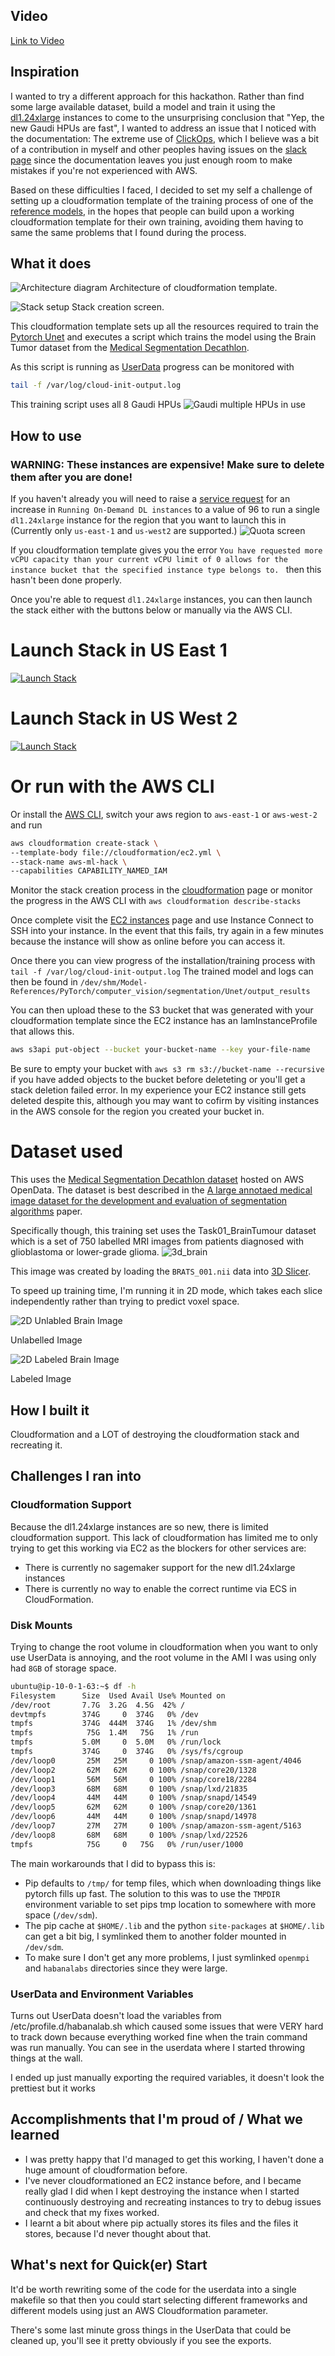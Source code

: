 ## Video
[Link to Video](https://youtu.be/71cSlt1X8jk)


## Inspiration

I wanted to try a different approach for this hackathon. Rather than find some large available dataset, build a model and train it using the [dl1.24xlarge](https://aws.amazon.com/ec2/instance-types/dl1/) instances to come
to the unsurprising conclusion that "Yep, the new Gaudi HPUs are fast", I wanted to address an issue that I noticed with the documentation: The extreme use of [ClickOps](https://www.lastweekinaws.com/blog/clickops/), which
I believe was a bit of a contribution in myself and other peoples having issues on the [slack page](https://join.slack.com/t/awsdeeplearni-ftf6449/shared_invite/zt-x7w4eguu-JQM6WOL_~wnLbRc4kmbxDw)
since the documentation leaves you just enough room to make mistakes if you're not experienced with AWS.

Based on these difficulties I faced, I decided to set my self a challenge of setting up a cloudformation template of the training process of one of the [reference models](https://github.com/HabanaAI/Model-References), in
the hopes that people can build upon a working cloudformation template for their own training, avoiding them having to same the same problems that I found during the process.

## What it does
![Architecture diagram](https://raw.githubusercontent.com/SrzStephen/QuickerStart/main/docs/arch.png)
Architecture of cloudformation template.

![Stack setup](https://raw.githubusercontent.com/SrzStephen/QuickerStart/main/docs/aws_stack_create.png)
Stack creation screen.

This cloudformation template sets up all the resources required to train the [Pytorch Unet](https://github.com/HabanaAI/Model-References/tree/master/PyTorch/computer_vision/segmentation/Unet)
and executes a script which trains the model using the Brain Tumor dataset from the [Medical Segmentation Decathlon](https://registry.opendata.aws/msd/).

As this script is running as [UserData](https://docs.aws.amazon.com/AWSEC2/latest/UserGuide/user-data.html) progress can be monitored with
```zsh
tail -f /var/log/cloud-init-output.log
```



This training script uses all 8 Gaudi HPUs
![Gaudi multiple HPUs in use](https://raw.githubusercontent.com/SrzStephen/QuickerStart/main/docs/hmi-out.png)


## How to use
### WARNING: These instances are expensive! Make sure to delete them after you are done!

If you haven't already you will need to raise a [service request](https://console.aws.amazon.com/servicequotas/home/services/ec2/quotas)
for an increase in `Running On-Demand DL instances` to a value of 96 to run a single `dl1.24xlarge` instance for the 
region that you want to launch this in (Currently only `us-east-1` and `us-west2` are supported.)
![Quota screen](https://raw.githubusercontent.com/SrzStephen/QuickerStart/main/docs/quota.png)

If you cloudformation template gives you the error `You have requested more vCPU capacity than your current vCPU limit of 0 allows for the instance bucket that the specified instance type belongs to. ` then this hasn't been done properly.



Once you're able to request `dl1.24xlarge` instances, you can then launch the stack either with the buttons below or manually via the AWS CLI.

# Launch Stack in US East 1

[![Launch Stack](https://cdn.rawgit.com/buildkite/cloudformation-launch-stack-button-svg/master/launch-stack.svg)](https://console.aws.amazon.com/cloudformation/home?region=us-east-1#/stacks/new?stackName=aws-habana-gaudi-train&templateURL=https://stephen-public-bucket-no-delete.s3.amazonaws.com/ec2.yml)

# Launch Stack in US West 2

[![Launch Stack](https://cdn.rawgit.com/buildkite/cloudformation-launch-stack-button-svg/master/launch-stack.svg)](https://console.aws.amazon.com/cloudformation/home?region=us-west-2#/stacks/new?stackName=aws-habana-gaudi-train&templateURL=https://stephen-public-bucket-no-delete.s3.amazonaws.com/ec2.yml)

# Or run with the AWS CLI
Or install the [AWS CLI](https://docs.aws.amazon.com/cli/latest/userguide/getting-started-install.html),
switch your aws region to `aws-east-1` or `aws-west-2` and run
```zsh
aws cloudformation create-stack \
--template-body file://cloudformation/ec2.yml \
--stack-name aws-ml-hack \
--capabilities CAPABILITY_NAMED_IAM
```

Monitor the stack creation process in the [cloudformation](https://console.aws.amazon.com/cloudformation/home?region=us-east-1#) page or
monitor the progress in the AWS CLI with `aws cloudformation describe-stacks`

Once complete visit the [EC2 instances](https://console.aws.amazon.com/ec2/v2/home?region=us-east-1) page and use 
Instance Connect to SSH into your instance. In the event that this fails, try again in a few minutes because the instance 
will show as online before you can access it.

Once there you can view progress of the installation/training process with `tail -f /var/log/cloud-init-output.log`
The trained model and logs can then be found in ```/dev/shm/Model-References/PyTorch/computer_vision/segmentation/Unet/output_results```

You can then upload these to the S3 bucket that was generated with your cloudformation template since the EC2 instance
has an IamInstanceProfile that allows this. 
```zsh
aws s3api put-object --bucket your-bucket-name --key your-file-name
```

Be sure to empty your bucket with `aws s3 rm s3://bucket-name --recursive` 
if you have added objects to the bucket before deleteting or you'll get a stack deletion failed error. In my experience
your EC2 instance still gets deleted despite this, although you may want to cofirm by visiting instances in the 
AWS console for the region you created your bucket in.

# Dataset used
This uses the [Medical Segmentation Decathlon dataset](https://registry.opendata.aws/msd/) hosted on AWS OpenData. The 
dataset is best described in the [A large annotaed medical image dataset for the development and evaluation of segmentation algorithms](https://arxiv.org/pdf/1902.09063.pdf) paper.

Specifically though, this training set uses the Task01_BrainTumour dataset which is a set of 750 labelled MRI images from
patients diagnosed with glioblastoma or lower-grade glioma.
![3d_brain](https://raw.githubusercontent.com/SrzStephen/QuickerStart/main/docs/3d_brain.png)

This image was created by loading the `BRATS_001.nii` data into [3D Slicer](https://download.slicer.org/).

To speed up training time, I'm running it in 2D mode, which takes each slice independently rather than trying to predict voxel space.


![2D Unlabled Brain Image](https://raw.githubusercontent.com/SrzStephen/QuickerStart/main/docs/2d_brain_white.png)

Unlabelled Image


![2D Labeled Brain Image](https://raw.githubusercontent.com/SrzStephen/QuickerStart/main/docs/2d_brain_label.png)

Labeled Image

## How I built it
Cloudformation and a LOT of destroying the cloudformation stack and recreating it.

## Challenges I ran into
### Cloudformation Support
Because the dl1.24xlarge instances are so new, there is limited cloudformation support. This lack of cloudformation 
has limited me to only trying to get this working via EC2 as the blockers for other services are:
* There is currently no sagemaker support for the new dl1.24xlarge instances
* There is currently no way to enable the correct runtime via ECS in CloudFormation.
### Disk Mounts
Trying to change the root volume in cloudformation when you want to only use UserData is annoying, and the root volume in
the AMI I was using only had `8GB` of storage space.

```zsh
ubuntu@ip-10-0-1-63:~$ df -h
Filesystem      Size  Used Avail Use% Mounted on
/dev/root       7.7G  3.2G  4.5G  42% /
devtmpfs        374G     0  374G   0% /dev
tmpfs           374G  444M  374G   1% /dev/shm
tmpfs            75G  1.4M   75G   1% /run
tmpfs           5.0M     0  5.0M   0% /run/lock
tmpfs           374G     0  374G   0% /sys/fs/cgroup
/dev/loop0       25M   25M     0 100% /snap/amazon-ssm-agent/4046
/dev/loop2       62M   62M     0 100% /snap/core20/1328
/dev/loop1       56M   56M     0 100% /snap/core18/2284
/dev/loop3       68M   68M     0 100% /snap/lxd/21835
/dev/loop4       44M   44M     0 100% /snap/snapd/14549
/dev/loop5       62M   62M     0 100% /snap/core20/1361
/dev/loop6       44M   44M     0 100% /snap/snapd/14978
/dev/loop7       27M   27M     0 100% /snap/amazon-ssm-agent/5163
/dev/loop8       68M   68M     0 100% /snap/lxd/22526
tmpfs            75G     0   75G   0% /run/user/1000
```

The main workarounds that I did to bypass this is:
* Pip defaults to `/tmp/` for temp files, which when downloading things like pytorch fills up fast. The solution to 
this was to use the `TMPDIR` environment variable to set pips tmp location to somewhere with more space (`/dev/sdm`).
* The pip cache at `$HOME/.lib` and the python `site-packages` at `$HOME/.lib` can get a bit big, I symlinked them to
another folder mounted in `/dev/sdm`.
* To make sure I don't get any more problems, I just symlinked `openmpi` and `habanalabs` directories since they were large.

### UserData and Environment Variables
Turns out UserData doesn't load the variables from /etc/profile.d/habanalab.sh which caused some issues that were
VERY hard to track down because everything worked fine when the train command was run manually. 
You can see in the userdata where I started throwing things at the wall.

I ended up just manually exporting the required variables, it doesn't look the prettiest but it works

## Accomplishments that I'm proud of / What we learned
* I was pretty happy that I'd managed to get this working, I haven't done a huge amount of cloudformation before.
* I've never cloudformationed an EC2 instance before, and I became really glad I did when I kept destroying the instance 
when I started continuously destroying and recreating instances to try to debug issues and check that my fixes worked.
* I learnt a bit about where pip actually stores its files and the files it stores, because I'd never thought about that.

## What's next for Quick(er) Start

It'd be worth rewriting some of the code for the userdata into a single makefile so that then you could start selecting
different frameworks and different models using just an AWS Cloudformation parameter.

There's some last minute gross things in the UserData that could be cleaned up, you'll see it pretty obviously if you 
see the exports.
